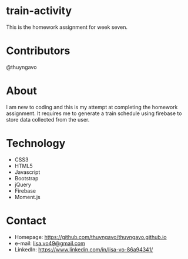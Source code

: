 # train-activity
This is the homework assignment for week seven.

# Contributors
@thuyngavo

# About
I am new to coding and this is my attempt at completing the homework assignment. It requires me to generate a train schedule using firebase to store data collected from the user.

# Technology
 - CSS3
 - HTML5
 - Javascript
 - Bootstrap
 - jQuery
 - Firebase
 - Moment.js

# Contact
- Homepage: https://github.com/thuyngavo/thuyngavo.github.io
- e-mail: lisa.vo49@gmail.com
- LinkedIn: https://www.linkedin.com/in/lisa-vo-86a94341/

